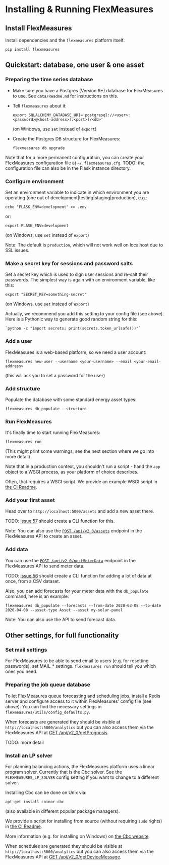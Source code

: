 # Installing & Running FlexMeasures


## Install FlexMeasures

Install dependencies and the `flexmeasures` platform itself:

    pip install flexmeasures


## Quickstart: database, one user & one asset

### Preparing the time series database

* Make sure you have a Postgres (Version 9+) database for FlexMeasures to use. See `data/Readme.md` for instructions on this.
* Tell `flexmeasures` about it:

    `export SQLALCHEMY_DATABASE_URI='postgresql://<user>:<password>@<host-address>[:<port>]/<db>'`
  
  (on Windows, use `set` instead of `export`)
* Create the Postgres DB structure for FlexMeasures:

    `flexmeasures db upgrade`

Note that for a more permanent configuration, you can create your FlexMeasures configuration file at `~/.flexmeasures.cfg`.
TODO: the configuration file can also be in the Flask instance directory.


### Configure environment

Set an environment variable to indicate in which environment you are operating (one out of development|testing|staging|production), e.g.:

   `echo "FLASK_ENV=development" >> .env`

or:

   `export FLASK_ENV=development`

(on Windows, use `set` instead of `export`)

Note: The default is `production`, which will not work well on localhost due to SSL issues. 


### Make a secret key for sessions and password salts

Set a secret key which is used to sign user sessions and re-salt their passwords. The simplest way is again with an environment variable, like this:

   `export "SECRET_KEY=something-secret"`

(on Windows, use `set` instead of `export`)

Actually, we recommend you add this setting to your config file (see above). Here is a Pythonic way to generate good random string for this:

    `python -c "import secrets; print(secrets.token_urlsafe())"`


### Add a user

FlexMeasures is a web-based platform, so we need a user account:

`flexmeasures new-user --username <your-username> --email <your-email-address>`

(this will ask you to set a password for the user)


### Add structure

Populate the database with some standard energy asset types:

   `flexmeasures db_populate --structure`


### Run FlexMeasures

It's finally time to start running FlexMeasures:

`flexmeasures run`

(This might print some warnings, see the next section where we go into more detail)

Note that in a production context, you shouldn't run a script - hand the `app` object to a WSGI process, as your platform of choice describes.

Often, that requires a WSGI script. We provide an example WSGI script in [the CI Readme](ci/Readme.md).


### Add your first asset 

Head over to `http://localhost:5000/assets` and add a new asset there.

TODO: [issue 57](https://github.com/SeitaBV/flexmeasures/issues/57) should create a CLI function for this.

Note: You can also use the [`POST /api/v2_0/assets`](https://flexmeasures.readthedocs.io/en/latest/api/v2_0.html#post--api-v2_0-assets) endpoint in the FlexMeasures API to create an asset.

### Add data

You can use the [`POST /api/v2_0/postMeterData`](https://flexmeasures.readthedocs.io/en/latest/api/v2_0.html#post--api-v2_0-postMeterData) endpoint in the FlexMeasures API to send meter data.

TODO: [issue 56](https://github.com/SeitaBV/flexmeasures/issues/56) should create a CLI function for adding a lot of data at once, from a CSV dataset.

Also, you can add forecasts for your meter data with the `db_populate` command, here is an example:

   `flexmeasures db_populate --forecasts --from-date 2020-03-08 --to-date 2020-04-08 --asset-type Asset --asset my-solar-panel `

Note: You can also use the API to send forecast data.


## Other settings, for full functionality

### Set mail settings

For FlexMeasures to be able to send email to users (e.g. for resetting passwords), set MAIL_* settings. `flexmeasures run` should tell you which ones you need.


### Preparing the job queue database

To let FlexMeasures queue forecasting and scheduling jobs, install a Redis server and configure access to it within FlexMeasures' config file (see above). You can find the necessary settings in `flexmeasures/utils/config_defaults.py`.

When forecasts are generated they should be visible at `http://localhost:5000/analytics` but you can also access them via the FlexMeasures API at [GET  /api/v2_0/getPrognosis](https://flexmeasures.readthedocs.io/en/latest/api/v2_0.html#get--api-v2_0-getPrognosis).

TODO: more detail


### Install an LP solver

For planning balancing actions, the FlexMeasures platform uses a linear program solver. Currently that is the Cbc solver. See the `FLEXMEASURES_LP_SOLVER` config setting if you want to change to a different solver.

Installing Cbc can be done on Unix via:

    apt-get install coinor-cbc

(also available in different popular package managers).

We provide a script for installing from source (without requiring `sudo` rights) in [the CI Readme](ci/Readme.md).

More information (e.g. for installing on Windows) on [the Cbc website](https://projects.coin-or.org/Cbc).

When schedules are generated they should be visible at `http://localhost:5000/analytics` but you can also access them via the FlexMeasures API at [GET  /api/v2_0/getDeviceMessage](https://flexmeasures.readthedocs.io/en/latest/api/v2_0.html#get--api-v2_0-getDeviceMessage).


